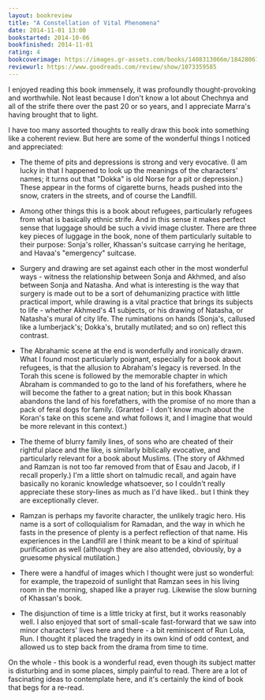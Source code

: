```yaml
---
layout: bookreview
title: "A Constellation of Vital Phenomena"
date: 2014-11-01 13:00
bookstarted: 2014-10-06
bookfinished: 2014-11-01
rating: 4
bookcoverimage: https://images.gr-assets.com/books/1408313066m/18428067.jpg
reviewurl: https://www.goodreads.com/review/show/1073359585
---
```


I enjoyed reading this book immensely, it was profoundly thought-provoking and worthwhile. Not least because I don't know a lot about Chechnya and all of the strife there over the past 20 or so years, and I appreciate Marra's having brought that to light.



I have too many assorted thoughts to really draw this book into something like a coherent review. But here are some of the wonderful things I noticed and appreciated:



- The theme of pits and depressions is strong and very evocative. (I am lucky in that I happened to look up the meanings of the characters' names; it turns out that "Dokka" is old Norse for a pit or depression.) These appear in the forms of cigarette burns, heads pushed into the snow, craters in the streets, and of course the Landfill.



- Among other things this is a book about refugees, particularly refugees from what is basically ethnic strife. And in this sense it makes perfect sense that luggage should be such a vivid image cluster. There are three key pieces of luggage in the book, none of them particularly suitable to their purpose: Sonja's roller, Khassan's suitcase carrying he heritage, and Havaa's "emergency" suitcase.



- Surgery and drawing are set against each other in the most wonderful ways - witness the relationship between Sonja and Akhmed, and also between Sonja and Natasha. And what is interesting is the way that surgery is made out to be a sort of dehumanizing practice with little practical import, while drawing is a vital practice that brings its subjects to life - whether Akhmed's 41 subjects, or his drawing of Natasha, or Natasha's mural of city life. The ruminations on hands (Sonja's, callused like a lumberjack's; Dokka's, brutally mutilated; and so on) reflect this contrast.



- The Abrahamic scene at the end is wonderfully and ironically drawn. What I found most particularly poignant, especially for a book about refugees, is that the allusion to Abraham's legacy is reversed. In the Torah this scene is followed by the memorable chapter in which Abraham is commanded to go to the land of his forefathers, where he will become the father to a great nation; but in this book Khassan abandons the land of his forefathers, with the promise of no more than a pack of feral dogs for family. (Granted - I don't know much about the Koran's take on this scene and what follows it, and I imagine that would be more relevant in this context.)



- The theme of blurry family lines, of sons who are cheated of their rightful place and the like, is similarly biblically evocative, and particularly relevant for a book about Muslims. (The story of Akhmed and Ramzan is not too far removed from that of Esau and Jacob, if I recall properly.) I'm a little short on talmudic recall, and again have basically no koranic knowledge whatsoever, so I couldn't really appreciate these story-lines as much as I'd have liked.. but I think they are exceptionally clever.



- Ramzan is perhaps my favorite character, the unlikely tragic hero. His name is a sort of colloquialism for Ramadan, and the way in which he fasts in the presence of plenty is a perfect reflection of that name. His experiences in the Landfill are I think meant to be a kind of spiritual purification as well (although they are also attended, obviously, by a gruesome physical mutilation.)



- There were a handful of images which I thought were just so wonderful: for example, the trapezoid of sunlight that Ramzan sees in his living room in the morning, shaped like a prayer rug. Likewise the slow burning of Khassan's book.



- The disjunction of time is a little tricky at first, but it works reasonably well. I also enjoyed that sort of small-scale fast-forward that we saw into minor characters' lives here and there - a bit reminiscent of Run Lola, Run. I thought it placed the tragedy in its own kind of odd context, and allowed us to step back from the drama from time to time.



On the whole - this book is a wonderful read, even though its subject matter is disturbing and in some places, simply painful to read. There are a lot of fascinating ideas to contemplate here, and it's certainly the kind of book that begs for a re-read.